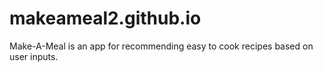 # makeameal2.github.io
Make-A-Meal is an app for recommending easy to cook recipes based on user inputs.

